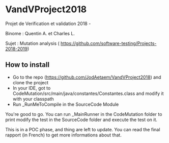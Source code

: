 # VandVProject2018

Projet de Verification et validation 2018 - 

Binome : Quentin A. et Charles L.

Sujet : Mutation analysis ( https://github.com/software-testing/Projects-2018-2019)


## How to install

* Go to the repo (https://github.com/JodAetaem/VandVProject2018) and clone the project
* In your IDE, got to CodeMutation/src/main/java/constantes/Constantes.class and modify it with your classpath
* Run _RunMeToCompile in the SourceCode Module

You're good to go. You can run _MainRunner in the CodeMutation folder to print modify the test in the SourceCode folder
and execute the test on it.

This is in a POC phase, and thing are left to update. You can read the final rapport (in French) to get more informations about that.
